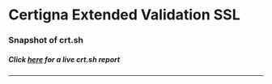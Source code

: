 # Certigna Extended Validation SSL
### Snapshot of crt.sh
##### Click [here](https://crt.sh/?q=EEC818746A31C45D3D8E60F7E2BEF9160441C496544208B3E464079AFCAD700E) for a live crt.sh report

---
